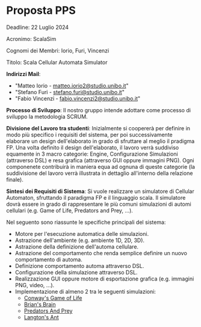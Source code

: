 # Proposta PPS

Deadline: 22 Luglio 2024

Acronimo: ScalaSim

Cognomi dei Membri: Iorio, Furi, Vincenzi

Titolo: Scala Cellular Automata Simulator

**Indirizzi Mail**: 

- "Matteo Iorio - matteo.iorio2@studio.unibo.it"
- "Stefano Furi - stefano.furi@studio.unibo.it"
- "Fabio Vincenzi - fabio.vincenzi2@studio.unibo.it"

**Processo di Sviluppo**: Il nostro gruppo intende adottare come processo di sviluppo la metodologia SCRUM.

**Divisione del Lavoro tra studenti**:
Inizialmente si coopererà per definire in modo più specifico i requisiti del
sistema, per poi successivamente elaborare un design dell'elaborato in grado di
sfruttare al meglio il pradigma FP. Una volta definito il design
dell'elaborato, il lavoro verrà suddiviso equamente in 3 macro categorie:
Engine, Configurazione Simulazioni (attraverso DSL) e resa grafica (attraverso
GUI oppure immagini PNG). Ogni componenete contribuirà in maniera equa ad ognuna
di queste categorie (la suddivisione del lavoro verrà illustrata in dettaglio
all'interno della relazione finale).

**Sintesi dei Requisiti di Sistema**:
Si vuole realizzare un simulatore di Cellular Automaton, sfruttando il paradigma
FP e il linguaggio scala. Il simulatore dovrà essere in grado di rappresentare le più
comuni simulazioni di automi cellulari (e.g. Game of Life, Predators and Prey, ...).

Nel seguento sono riassunte le specifiche principali del sistema:
- Motore per l'esecuzione automatica delle simulazioni.
- Astrazione dell'ambiente (e.g. ambiente 1D, 2D, 3D).
- Astrazione della definizione dell'automa cellulare.
- Astrazione del comportamento che renda semplice definire un nuovo comportamento di automa.
- Definizione comportamento automa attraverso DSL.
- Configurazione della simulazione attraverso DSL.
- Realizzazione GUI oppure motore di esportazione grafica (e.g. immagini PNG, video, ...).
- Implementazione di almeno 2 tra le seguenti simulazioni:
    - [Conway's Game of Life](https://en.wikipedia.org/wiki/Conway%27s_Game_of_Life)
    - [Brian's Brain](https://en.wikipedia.org/wiki/Brian's_Brain)
    - [Predators And Prey](https://en.wikipedia.org/wiki/Wa-Tor)
    - [Langton's Ant](https://en.wikipedia.org/wiki/Langton%27s_ant)
